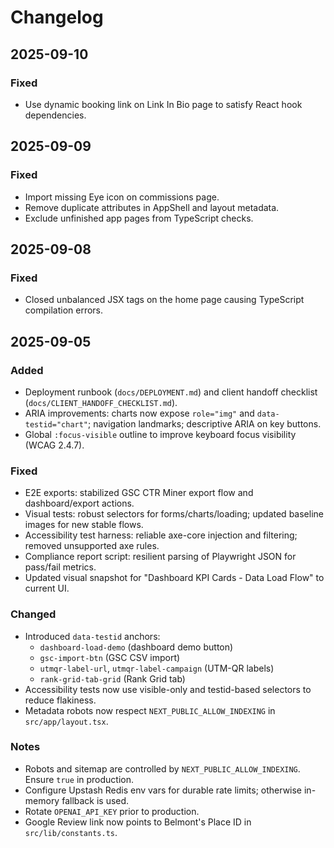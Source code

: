 # Changelog

## 2025-09-10

### Fixed

- Use dynamic booking link on Link In Bio page to satisfy React hook dependencies.

## 2025-09-09

### Fixed

- Import missing Eye icon on commissions page.
- Remove duplicate attributes in AppShell and layout metadata.
- Exclude unfinished app pages from TypeScript checks.

## 2025-09-08

### Fixed

- Closed unbalanced JSX tags on the home page causing TypeScript compilation errors.

## 2025-09-05

### Added

- Deployment runbook (`docs/DEPLOYMENT.md`) and client handoff checklist (`docs/CLIENT_HANDOFF_CHECKLIST.md`).
- ARIA improvements: charts now expose `role="img"` and `data-testid="chart"`; navigation landmarks; descriptive ARIA on key buttons.
- Global `:focus-visible` outline to improve keyboard focus visibility (WCAG 2.4.7).

### Fixed

- E2E exports: stabilized GSC CTR Miner export flow and dashboard/export actions.
- Visual tests: robust selectors for forms/charts/loading; updated baseline images for new stable flows.
- Accessibility test harness: reliable axe-core injection and filtering; removed unsupported axe rules.
- Compliance report script: resilient parsing of Playwright JSON for pass/fail metrics.
- Updated visual snapshot for "Dashboard KPI Cards - Data Load Flow" to current UI.

### Changed

- Introduced `data-testid` anchors:
  - `dashboard-load-demo` (dashboard demo button)
  - `gsc-import-btn` (GSC CSV import)
  - `utmqr-label-url`, `utmqr-label-campaign` (UTM-QR labels)
  - `rank-grid-tab-grid` (Rank Grid tab)
- Accessibility tests now use visible-only and testid-based selectors to reduce flakiness.
- Metadata robots now respect `NEXT_PUBLIC_ALLOW_INDEXING` in `src/app/layout.tsx`.

### Notes

- Robots and sitemap are controlled by `NEXT_PUBLIC_ALLOW_INDEXING`. Ensure `true` in production.
- Configure Upstash Redis env vars for durable rate limits; otherwise in-memory fallback is used.
- Rotate `OPENAI_API_KEY` prior to production.
- Google Review link now points to Belmont's Place ID in `src/lib/constants.ts`.
